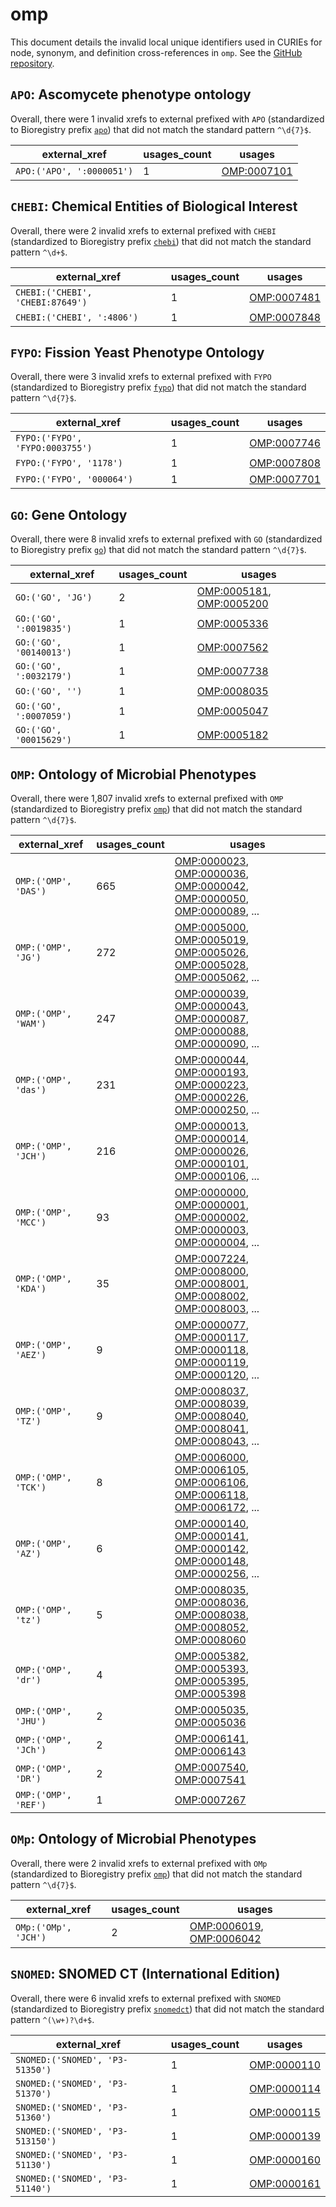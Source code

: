 # omp

This document details the invalid local unique identifiers used in CURIEs
for node, synonym, and definition cross-references in `omp`. See the [GitHub repository](https://github.com/microbialphenotypes/OMP-ontology).


## `APO`: Ascomycete phenotype ontology

Overall, there were 1 invalid
xrefs to external prefixed with `APO` (standardized to Bioregistry
prefix [`apo`](https://bioregistry.io/apo)) that
did not match the standard pattern `^\d{7}$`.

| external_xref             |   usages_count | usages                                            |
|---------------------------|----------------|---------------------------------------------------|
| `APO:('APO', ':0000051')` |              1 | [OMP:0007101](https://bioregistry.io/OMP:0007101) |

## `CHEBI`: Chemical Entities of Biological Interest

Overall, there were 2 invalid
xrefs to external prefixed with `CHEBI` (standardized to Bioregistry
prefix [`chebi`](https://bioregistry.io/chebi)) that
did not match the standard pattern `^\d+$`.

| external_xref                    |   usages_count | usages                                            |
|----------------------------------|----------------|---------------------------------------------------|
| `CHEBI:('CHEBI', 'CHEBI:87649')` |              1 | [OMP:0007481](https://bioregistry.io/OMP:0007481) |
| `CHEBI:('CHEBI', ':4806')`       |              1 | [OMP:0007848](https://bioregistry.io/OMP:0007848) |

## `FYPO`: Fission Yeast Phenotype Ontology

Overall, there were 3 invalid
xrefs to external prefixed with `FYPO` (standardized to Bioregistry
prefix [`fypo`](https://bioregistry.io/fypo)) that
did not match the standard pattern `^\d{7}$`.

| external_xref                   |   usages_count | usages                                            |
|---------------------------------|----------------|---------------------------------------------------|
| `FYPO:('FYPO', 'FYPO:0003755')` |              1 | [OMP:0007746](https://bioregistry.io/OMP:0007746) |
| `FYPO:('FYPO', '1178')`         |              1 | [OMP:0007808](https://bioregistry.io/OMP:0007808) |
| `FYPO:('FYPO', '000064')`       |              1 | [OMP:0007701](https://bioregistry.io/OMP:0007701) |

## `GO`: Gene Ontology

Overall, there were 8 invalid
xrefs to external prefixed with `GO` (standardized to Bioregistry
prefix [`go`](https://bioregistry.io/go)) that
did not match the standard pattern `^\d{7}$`.

| external_xref           |   usages_count | usages                                                                                               |
|-------------------------|----------------|------------------------------------------------------------------------------------------------------|
| `GO:('GO', 'JG')`       |              2 | [OMP:0005181](https://bioregistry.io/OMP:0005181), [OMP:0005200](https://bioregistry.io/OMP:0005200) |
| `GO:('GO', ':0019835')` |              1 | [OMP:0005336](https://bioregistry.io/OMP:0005336)                                                    |
| `GO:('GO', '00140013')` |              1 | [OMP:0007562](https://bioregistry.io/OMP:0007562)                                                    |
| `GO:('GO', ':0032179')` |              1 | [OMP:0007738](https://bioregistry.io/OMP:0007738)                                                    |
| `GO:('GO', '')`         |              1 | [OMP:0008035](https://bioregistry.io/OMP:0008035)                                                    |
| `GO:('GO', ':0007059')` |              1 | [OMP:0005047](https://bioregistry.io/OMP:0005047)                                                    |
| `GO:('GO', '00015629')` |              1 | [OMP:0005182](https://bioregistry.io/OMP:0005182)                                                    |

## `OMP`: Ontology of Microbial Phenotypes

Overall, there were 1,807 invalid
xrefs to external prefixed with `OMP` (standardized to Bioregistry
prefix [`omp`](https://bioregistry.io/omp)) that
did not match the standard pattern `^\d{7}$`.

| external_xref        |   usages_count | usages                                                                                                                                                                                                                                                             |
|----------------------|----------------|--------------------------------------------------------------------------------------------------------------------------------------------------------------------------------------------------------------------------------------------------------------------|
| `OMP:('OMP', 'DAS')` |            665 | [OMP:0000023](https://bioregistry.io/OMP:0000023), [OMP:0000036](https://bioregistry.io/OMP:0000036), [OMP:0000042](https://bioregistry.io/OMP:0000042), [OMP:0000050](https://bioregistry.io/OMP:0000050), [OMP:0000089](https://bioregistry.io/OMP:0000089), ... |
| `OMP:('OMP', 'JG')`  |            272 | [OMP:0005000](https://bioregistry.io/OMP:0005000), [OMP:0005019](https://bioregistry.io/OMP:0005019), [OMP:0005026](https://bioregistry.io/OMP:0005026), [OMP:0005028](https://bioregistry.io/OMP:0005028), [OMP:0005062](https://bioregistry.io/OMP:0005062), ... |
| `OMP:('OMP', 'WAM')` |            247 | [OMP:0000039](https://bioregistry.io/OMP:0000039), [OMP:0000043](https://bioregistry.io/OMP:0000043), [OMP:0000087](https://bioregistry.io/OMP:0000087), [OMP:0000088](https://bioregistry.io/OMP:0000088), [OMP:0000090](https://bioregistry.io/OMP:0000090), ... |
| `OMP:('OMP', 'das')` |            231 | [OMP:0000044](https://bioregistry.io/OMP:0000044), [OMP:0000193](https://bioregistry.io/OMP:0000193), [OMP:0000223](https://bioregistry.io/OMP:0000223), [OMP:0000226](https://bioregistry.io/OMP:0000226), [OMP:0000250](https://bioregistry.io/OMP:0000250), ... |
| `OMP:('OMP', 'JCH')` |            216 | [OMP:0000013](https://bioregistry.io/OMP:0000013), [OMP:0000014](https://bioregistry.io/OMP:0000014), [OMP:0000026](https://bioregistry.io/OMP:0000026), [OMP:0000101](https://bioregistry.io/OMP:0000101), [OMP:0000106](https://bioregistry.io/OMP:0000106), ... |
| `OMP:('OMP', 'MCC')` |             93 | [OMP:0000000](https://bioregistry.io/OMP:0000000), [OMP:0000001](https://bioregistry.io/OMP:0000001), [OMP:0000002](https://bioregistry.io/OMP:0000002), [OMP:0000003](https://bioregistry.io/OMP:0000003), [OMP:0000004](https://bioregistry.io/OMP:0000004), ... |
| `OMP:('OMP', 'KDA')` |             35 | [OMP:0007224](https://bioregistry.io/OMP:0007224), [OMP:0008000](https://bioregistry.io/OMP:0008000), [OMP:0008001](https://bioregistry.io/OMP:0008001), [OMP:0008002](https://bioregistry.io/OMP:0008002), [OMP:0008003](https://bioregistry.io/OMP:0008003), ... |
| `OMP:('OMP', 'AEZ')` |              9 | [OMP:0000077](https://bioregistry.io/OMP:0000077), [OMP:0000117](https://bioregistry.io/OMP:0000117), [OMP:0000118](https://bioregistry.io/OMP:0000118), [OMP:0000119](https://bioregistry.io/OMP:0000119), [OMP:0000120](https://bioregistry.io/OMP:0000120), ... |
| `OMP:('OMP', 'TZ')`  |              9 | [OMP:0008037](https://bioregistry.io/OMP:0008037), [OMP:0008039](https://bioregistry.io/OMP:0008039), [OMP:0008040](https://bioregistry.io/OMP:0008040), [OMP:0008041](https://bioregistry.io/OMP:0008041), [OMP:0008043](https://bioregistry.io/OMP:0008043), ... |
| `OMP:('OMP', 'TCK')` |              8 | [OMP:0006000](https://bioregistry.io/OMP:0006000), [OMP:0006105](https://bioregistry.io/OMP:0006105), [OMP:0006106](https://bioregistry.io/OMP:0006106), [OMP:0006118](https://bioregistry.io/OMP:0006118), [OMP:0006172](https://bioregistry.io/OMP:0006172), ... |
| `OMP:('OMP', 'AZ')`  |              6 | [OMP:0000140](https://bioregistry.io/OMP:0000140), [OMP:0000141](https://bioregistry.io/OMP:0000141), [OMP:0000142](https://bioregistry.io/OMP:0000142), [OMP:0000148](https://bioregistry.io/OMP:0000148), [OMP:0000256](https://bioregistry.io/OMP:0000256), ... |
| `OMP:('OMP', 'tz')`  |              5 | [OMP:0008035](https://bioregistry.io/OMP:0008035), [OMP:0008036](https://bioregistry.io/OMP:0008036), [OMP:0008038](https://bioregistry.io/OMP:0008038), [OMP:0008052](https://bioregistry.io/OMP:0008052), [OMP:0008060](https://bioregistry.io/OMP:0008060)      |
| `OMP:('OMP', 'dr')`  |              4 | [OMP:0005382](https://bioregistry.io/OMP:0005382), [OMP:0005393](https://bioregistry.io/OMP:0005393), [OMP:0005395](https://bioregistry.io/OMP:0005395), [OMP:0005398](https://bioregistry.io/OMP:0005398)                                                         |
| `OMP:('OMP', 'JHU')` |              2 | [OMP:0005035](https://bioregistry.io/OMP:0005035), [OMP:0005036](https://bioregistry.io/OMP:0005036)                                                                                                                                                               |
| `OMP:('OMP', 'JCh')` |              2 | [OMP:0006141](https://bioregistry.io/OMP:0006141), [OMP:0006143](https://bioregistry.io/OMP:0006143)                                                                                                                                                               |
| `OMP:('OMP', 'DR')`  |              2 | [OMP:0007540](https://bioregistry.io/OMP:0007540), [OMP:0007541](https://bioregistry.io/OMP:0007541)                                                                                                                                                               |
| `OMP:('OMP', 'REF')` |              1 | [OMP:0007267](https://bioregistry.io/OMP:0007267)                                                                                                                                                                                                                  |

## `OMp`: Ontology of Microbial Phenotypes

Overall, there were 2 invalid
xrefs to external prefixed with `OMp` (standardized to Bioregistry
prefix [`omp`](https://bioregistry.io/omp)) that
did not match the standard pattern `^\d{7}$`.

| external_xref        |   usages_count | usages                                                                                               |
|----------------------|----------------|------------------------------------------------------------------------------------------------------|
| `OMp:('OMp', 'JCH')` |              2 | [OMP:0006019](https://bioregistry.io/OMP:0006019), [OMP:0006042](https://bioregistry.io/OMP:0006042) |

## `SNOMED`: SNOMED CT (International Edition)

Overall, there were 6 invalid
xrefs to external prefixed with `SNOMED` (standardized to Bioregistry
prefix [`snomedct`](https://bioregistry.io/snomedct)) that
did not match the standard pattern `^(\w+)?\d+$`.

| external_xref                    |   usages_count | usages                                            |
|----------------------------------|----------------|---------------------------------------------------|
| `SNOMED:('SNOMED', 'P3-51350')`  |              1 | [OMP:0000110](https://bioregistry.io/OMP:0000110) |
| `SNOMED:('SNOMED', 'P3-51370')`  |              1 | [OMP:0000114](https://bioregistry.io/OMP:0000114) |
| `SNOMED:('SNOMED', 'P3-51360')`  |              1 | [OMP:0000115](https://bioregistry.io/OMP:0000115) |
| `SNOMED:('SNOMED', 'P3-513150')` |              1 | [OMP:0000139](https://bioregistry.io/OMP:0000139) |
| `SNOMED:('SNOMED', 'P3-51130')`  |              1 | [OMP:0000160](https://bioregistry.io/OMP:0000160) |
| `SNOMED:('SNOMED', 'P3-51140')`  |              1 | [OMP:0000161](https://bioregistry.io/OMP:0000161) |

